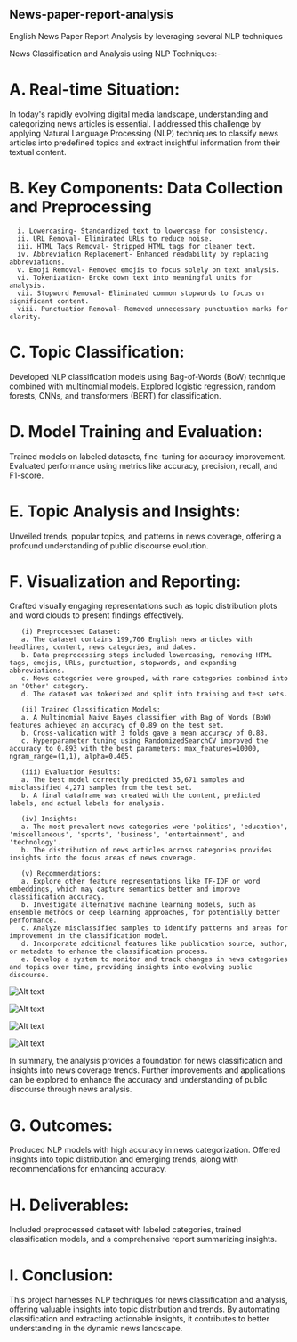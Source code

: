 ## News-paper-report-analysis
English News Paper Report Analysis by leveraging several NLP techniques


News Classification and Analysis using NLP Techniques:-

# A. Real-time Situation:
In today's rapidly evolving digital media landscape, understanding and categorizing news articles is essential. I addressed this challenge by applying Natural Language Processing (NLP) techniques to classify news articles into predefined topics and extract insightful information from their textual content.

# B. Key Components: Data Collection and Preprocessing

      i. Lowercasing- Standardized text to lowercase for consistency.
      ii. URL Removal- Eliminated URLs to reduce noise.
      iii. HTML Tags Removal- Stripped HTML tags for cleaner text.
      iv. Abbreviation Replacement- Enhanced readability by replacing abbreviations.
      v. Emoji Removal- Removed emojis to focus solely on text analysis.
      vi. Tokenization- Broke down text into meaningful units for analysis.
      vii. Stopword Removal- Eliminated common stopwords to focus on significant content.
      viii. Punctuation Removal- Removed unnecessary punctuation marks for clarity.

      
# C. Topic Classification:
Developed NLP classification models using Bag-of-Words (BoW) technique combined with multinomial models. Explored logistic regression, random forests, CNNs, and transformers (BERT) for classification.

# D. Model Training and Evaluation:
Trained models on labeled datasets, fine-tuning for accuracy improvement. Evaluated performance using metrics like accuracy, precision, recall, and F1-score.

# E. Topic Analysis and Insights:
Unveiled trends, popular topics, and patterns in news coverage, offering a profound understanding of public discourse evolution.

# F. Visualization and Reporting:
Crafted visually engaging representations such as topic distribution plots and word clouds to present findings effectively.

       (i) Preprocessed Dataset:
       a. The dataset contains 199,706 English news articles with headlines, content, news categories, and dates.
       b. Data preprocessing steps included lowercasing, removing HTML tags, emojis, URLs, punctuation, stopwords, and expanding abbreviations.
       c. News categories were grouped, with rare categories combined into an 'Other' category.
       d. The dataset was tokenized and split into training and test sets.
       
       (ii) Trained Classification Models:
       a. A Multinomial Naive Bayes classifier with Bag of Words (BoW) features achieved an accuracy of 0.89 on the test set.
       b. Cross-validation with 3 folds gave a mean accuracy of 0.88.
       c. Hyperparameter tuning using RandomizedSearchCV improved the accuracy to 0.893 with the best parameters: max_features=10000, ngram_range=(1,1), alpha=0.405.
       
       (iii) Evaluation Results:
       a. The best model correctly predicted 35,671 samples and misclassified 4,271 samples from the test set.
       b. A final dataframe was created with the content, predicted labels, and actual labels for analysis.
       
       (iv) Insights:
       a. The most prevalent news categories were 'politics', 'education', 'miscellaneous', 'sports', 'business', 'entertainment', and 'technology'.
       b. The distribution of news articles across categories provides insights into the focus areas of news coverage.
       
       (v) Recommendations:
       a. Explore other feature representations like TF-IDF or word embeddings, which may capture semantics better and improve classification accuracy.
       b. Investigate alternative machine learning models, such as ensemble methods or deep learning approaches, for potentially better performance.
       c. Analyze misclassified samples to identify patterns and areas for improvement in the classification model.
       d. Incorporate additional features like publication source, author, or metadata to enhance the classification process.
       e. Develop a system to monitor and track changes in news categories and topics over time, providing insights into evolving public discourse.


![Alt text](https://github.com/suvro5495/News-paper-report-analysis/blob/main/Screenshot%202024-03-21%20at%2013.19.34.png)

![Alt text](https://github.com/suvro5495/News-paper-report-analysis/blob/main/Screenshot%202024-03-21%20at%2013.20.04.png)

![Alt text](https://github.com/suvro5495/News-paper-report-analysis/blob/main/Screenshot%202024-03-21%20at%2013.26.17.png)

![Alt text](https://github.com/suvro5495/News-paper-report-analysis/blob/main/Screenshot%202024-03-21%20at%2013.25.38.png)


In summary, the analysis provides a foundation for news classification and insights into news coverage trends. Further improvements and applications can be explored to enhance the accuracy and understanding of public discourse through news analysis.

# G. Outcomes:
Produced NLP models with high accuracy in news categorization. Offered insights into topic distribution and emerging trends, along with recommendations for enhancing accuracy.

# H. Deliverables:
Included preprocessed dataset with labeled categories, trained classification models, and a comprehensive report summarizing insights.

# I. Conclusion:
This project harnesses NLP techniques for news classification and analysis, offering valuable insights into topic distribution and trends. By automating classification and extracting actionable insights, it contributes to better understanding in the dynamic news landscape.
